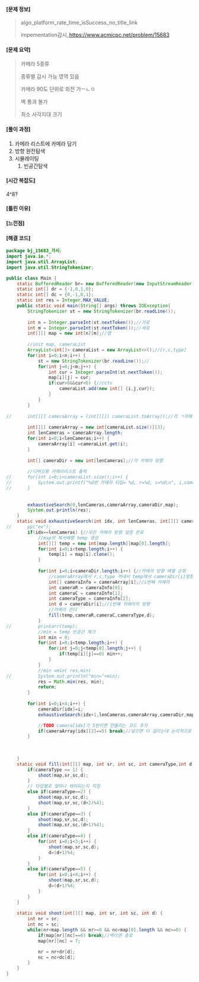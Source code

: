                                                                                                                                                                                                                                                                                                     

#### [문제 정보]
>  algo_platform_rate_time_isSuccess_no_title_link
>
>   impementation감시_https://www.acmicpc.net/problem/15683

#### [문제 요약]

> 카메라 5종류
>
> 종류별 감시 가능 영역 있음
>
> 카메라 90도 단위로 회전 가ㅡㄴㅇ
>
> 벽 통과 불가
>
> 최소 사각지대 크기

#### [풀이 과정]

1. 카메라 리스트에 카메라 담기
2. 방향 완전탐색
3. 시뮬레이팅
   1. 빈공간탐색

#### [시간 복잡도]

4^8?

#### [틀린 이유]

#### [느낀점]
#### [해결 코드]
```java
package bj_15683_가시;
import java.io.*;
import java.util.ArrayList;
import java.util.StringTokenizer;

public class Main {
	static BufferedReader br= new BufferedReader(new InputStreamReader(System.in));
	static int[] dr = {-1,0,1,0};
	static int[] dc = {0,-1,0,1};
	static int res = Integer.MAX_VALUE;
	public static void main(String[] args) throws IOException{
		StringTokenizer st = new StringTokenizer(br.readLine());
		
		int n = Integer.parseInt(st.nextToken());//가로
		int m = Integer.parseInt(st.nextToken());//세로
		int[][] map = new int[n][m];//맵
		
		//init map, cameraList
		ArrayList<int[]> cameraList = new ArrayList<>();//[r,c,type]
		for(int i=0;i<n;i++) {
			st = new StringTokenizer(br.readLine());//
			for(int j=0;j<m;j++) {
				int cur = Integer.parseInt(st.nextToken());
				map[i][j] = cur;
				if(cur>0&&cur<6) {//cctv
					cameraList.add(new int[] {i,j,cur});
				}
			}
		}
		
//		int[][] cameraArray = (int[][]) cameraList.toArray();//각 ㄱ카메라 r,c,type
		
		int[][] cameraArray = new int[cameraList.size()][3];
		int lenCameras = cameraArray.length;
		for(int i=0;i<lenCameras;i++) {
			cameraArray[i] =cameraList.get(i); 
		}
		
		int[] cameraDir = new int[lenCameras];//각 카메라 방향
		
		//디버깅용 카메라리스트 출력
//		for(int i=0;i<cameraList.size();i++) {
//			System.out.printf("%d번 카메라 타입= %d, r=%d, c=%d\n", i,cameraList.get(i)[2],cameraList.get(i)[0],cameraList.get(i)[1]);
//		}
		
		
		exhaustiveSearch(0,lenCameras,cameraArray,cameraDir,map);
		System.out.println(res);
	}
	static void exhaustiveSearch(int idx, int lenCameras, int[][] cameraArray,int[] cameraDir,int[][] map) {
//		pp("ex");
		if(idx==lenCameras) {//모든 카메라 방향 설정 완료
			//map의 복사배열 temp 생성
			int[][] temp = new int[map.length][map[0].length];
			for(int i=0;i<temp.length;i++) {
				temp[i] = map[i].clone();
			}
			
			for(int i=0;i<cameraDir.length;i++) {//카메라 방향 배열 순회
				//caemraArray에서 r,c,type 꺼내서 temp에서 cameraDir[i]방향으로 시뮬레이팅
				int[] cameraInfo = cameraArray[i];//i번째 카메라
				int cameraR = cameraInfo[0];
				int cameraC = cameraInfo[1];
				int cameraType = cameraInfo[2];
				int d = cameraDir[i];//i번째 카메라의 방향
				//카메라 쏜다
				fill(temp,cameraR,cameraC,cameraType,d);
			}
//			printarr(temp);
			//min = temp 빈공간 체크
			int min = 0;
			for(int i=0;i<temp.length;i++) {
				for(int j=0;j<temp[0].length;j++) {
					if(temp[i][j]==0) min++;
				}
			}
			//min =min( res,min)
//			System.out.println("min="+min);
			res = Math.min(res, min);
			return;
		}
		
		for(int i=0;i<4;i++) {
			cameraDir[idx]=i;
			exhaustiveSearch(idx+1,lenCameras,cameraArray,cameraDir,map);

			//TODO camera[idx]가 5번이면 안돌리는 코드 추가
			if(cameraArray[idx][2]==5) break;//넣으면 더 걸리는데 논리적으로 넣는게 맞지 않나요?
		}
		
		
		
	}
	static void fill(int[][] map, int sr, int sc, int cameraType,int d) {
		if(cameraType == 1) {
			shoot(map,sr,sc,d);
		}
		// 타입별로 얼마나 쏴야되는지 지정
		else if(cameraType==2) {
			shoot(map,sr,sc,d);
			shoot(map,sr,sc,(d+2)%4);
		}
		else if(cameraType==3) {
			shoot(map,sr,sc,d);
			shoot(map,sr,sc,(d+1)%4);
		}
		else if(cameraType==4) {
			for(int i=0;i<3;i++) {
				shoot(map,sr,sc,d);
				d=(d+1)%4;
			}
		}
		else if(cameraType==5) {
			for(int i=0;i<4;i++) {
				shoot(map,sr,sc,d);
				d=(d+1)%4;
			}
		}
	}
	
	static void shoot(int[][] map, int sr, int sc, int d) {
		int nr = sr;
		int nc = sc;
		while(nr<map.length && nr>=0 && nc<map[0].length && nc>=0) {
			if(map[nr][nc]==6) break;//벽이면 종료
			map[nr][nc] = 7;

			nr = nr+dr[d];
			nc = nc+dc[d];	
		}
	}
}

```